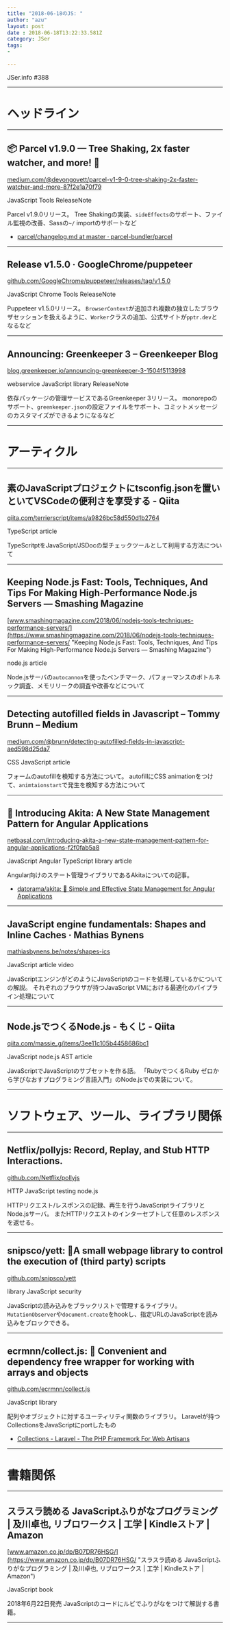 ```yaml
---
title: "2018-06-18のJS: "
author: "azu"
layout: post
date : 2018-06-18T13:22:33.581Z
category: JSer
tags:
-

---
```


JSer.info #388

----

<h1 class="site-genre">ヘッドライン</h1>

----

## 📦 Parcel v1.9.0 — Tree Shaking, 2x faster watcher, and more! 🚀
[medium.com/@devongovett/parcel-v1-9-0-tree-shaking-2x-faster-watcher-and-more-87f2e1a70f79](https://medium.com/@devongovett/parcel-v1-9-0-tree-shaking-2x-faster-watcher-and-more-87f2e1a70f79 "📦 Parcel v1.9.0 — Tree Shaking, 2x faster watcher, and more! 🚀")
<p class="jser-tags jser-tag-icon"><span class="jser-tag">JavaScript</span> <span class="jser-tag">Tools</span> <span class="jser-tag">ReleaseNote</span></p>

Parcel v1.9.0リリース。
Tree Shakingの実装、`sideEffects`のサポート、ファイル監視の改善、Sassの`~/` importのサポートなど

- [parcel/changelog.md at master · parcel-bundler/parcel](https://github.com/parcel-bundler/parcel/blob/master/changelog.md#190---2018-06-14 "parcel/changelog.md at master · parcel-bundler/parcel")

----

## Release v1.5.0 · GoogleChrome/puppeteer
[github.com/GoogleChrome/puppeteer/releases/tag/v1.5.0](https://github.com/GoogleChrome/puppeteer/releases/tag/v1.5.0 "Release v1.5.0 · GoogleChrome/puppeteer")
<p class="jser-tags jser-tag-icon"><span class="jser-tag">JavaScript</span> <span class="jser-tag">Chrome</span> <span class="jser-tag">Tools</span> <span class="jser-tag">ReleaseNote</span></p>

Puppeteer v1.5.0リリース。
`BrowserContext`が追加され複数の独立したブラウザセッションを扱えるように、`Worker`クラスの追加、公式サイトが`pptr.dev`となるなど


----

## Announcing: Greenkeeper 3 – Greenkeeper Blog
[blog.greenkeeper.io/announcing-greenkeeper-3-1504f5113998](https://blog.greenkeeper.io/announcing-greenkeeper-3-1504f5113998 "Announcing: Greenkeeper 3 – Greenkeeper Blog")
<p class="jser-tags jser-tag-icon"><span class="jser-tag">webservice</span> <span class="jser-tag">JavaScript</span> <span class="jser-tag">library</span> <span class="jser-tag">ReleaseNote</span></p>

依存パッケージの管理サービスであるGreenkeeper 3リリース。
monorepoのサポート、`greenkeeper.json`の設定ファイルをサポート、コミットメッセージのカスタマイズができるようになるなど


----
<h1 class="site-genre">アーティクル</h1>

----

## 素のJavaScriptプロジェクトにtsconfig.jsonを置いといてVSCodeの便利さを享受する - Qiita
[qiita.com/terrierscript/items/a9826bc58d550d1b2764](https://qiita.com/terrierscript/items/a9826bc58d550d1b2764 "素のJavaScriptプロジェクトにtsconfig.jsonを置いといてVSCodeの便利さを享受する - Qiita")
<p class="jser-tags jser-tag-icon"><span class="jser-tag">TypeScript</span> <span class="jser-tag">article</span></p>

TypeScritptをJavaScript/JSDocの型チェックツールとして利用する方法について


----

## Keeping Node.js Fast: Tools, Techniques, And Tips For Making High-Performance Node.js Servers — Smashing Magazine
[www.smashingmagazine.com/2018/06/nodejs-tools-techniques-performance-servers/](https://www.smashingmagazine.com/2018/06/nodejs-tools-techniques-performance-servers/ "Keeping Node.js Fast: Tools, Techniques, And Tips For Making High-Performance Node.js Servers — Smashing Magazine")
<p class="jser-tags jser-tag-icon"><span class="jser-tag">node.js</span> <span class="jser-tag">article</span></p>

Node.jsサーバの`autocannon`を使ったベンチマーク、パフォーマンスのボトルネック調査、メモリリークの調査や改善などについて


----

## Detecting autofilled fields in Javascript – Tommy Brunn – Medium
[medium.com/@brunn/detecting-autofilled-fields-in-javascript-aed598d25da7](https://medium.com/@brunn/detecting-autofilled-fields-in-javascript-aed598d25da7 "Detecting autofilled fields in Javascript – Tommy Brunn – Medium")
<p class="jser-tags jser-tag-icon"><span class="jser-tag">CSS</span> <span class="jser-tag">JavaScript</span> <span class="jser-tag">article</span></p>

フォームのautofillを検知する方法について。
autofillにCSS animationをつけて、`animtaionstart`で発生を検知する方法について


----

## 🚀 Introducing Akita: A New State Management Pattern for Angular Applications
[netbasal.com/introducing-akita-a-new-state-management-pattern-for-angular-applications-f2f0fab5a8](https://netbasal.com/introducing-akita-a-new-state-management-pattern-for-angular-applications-f2f0fab5a8 "🚀 Introducing Akita: A New State Management Pattern for Angular Applications")
<p class="jser-tags jser-tag-icon"><span class="jser-tag">JavaScript</span> <span class="jser-tag">Angular</span> <span class="jser-tag">TypeScript</span> <span class="jser-tag">library</span> <span class="jser-tag">article</span></p>

Angular向けのステート管理ライブラリであるAkitaについての記事。

- [datorama/akita: 🚀 Simple and Effective State Management for Angular Applications](https://github.com/datorama/akita "datorama/akita: 🚀 Simple and Effective State Management for Angular Applications")

----

## JavaScript engine fundamentals: Shapes and Inline Caches · Mathias Bynens
[mathiasbynens.be/notes/shapes-ics](https://mathiasbynens.be/notes/shapes-ics "JavaScript engine fundamentals: Shapes and Inline Caches · Mathias Bynens")
<p class="jser-tags jser-tag-icon"><span class="jser-tag">JavaScript</span> <span class="jser-tag">article</span> <span class="jser-tag">video</span></p>

JavaScriptエンジンがどのようにJavaScriptのコードを処理しているかについての解説。
それぞれのブラウザが持つJavaScript VMにおける最適化のパイプライン処理について


----

## Node.jsでつくるNode.js - もくじ - Qiita
[qiita.com/massie\_g/items/3ee11c105b4458686bc1](https://qiita.com/massie_g/items/3ee11c105b4458686bc1 "Node.jsでつくるNode.js - もくじ - Qiita")
<p class="jser-tags jser-tag-icon"><span class="jser-tag">JavaScript</span> <span class="jser-tag">node.js</span> <span class="jser-tag">AST</span> <span class="jser-tag">article</span></p>

JavaScriptでJavaScriptのサブセットを作る話。
「RubyでつくるRuby ゼロから学びなおすプログラミング言語入門」のNode.jsでの実装について。


----
<h1 class="site-genre">ソフトウェア、ツール、ライブラリ関係</h1>

----

## Netflix/pollyjs: Record, Replay, and Stub HTTP Interactions.
[github.com/Netflix/pollyjs](https://github.com/Netflix/pollyjs "Netflix/pollyjs: Record, Replay, and Stub HTTP Interactions.")
<p class="jser-tags jser-tag-icon"><span class="jser-tag">HTTP</span> <span class="jser-tag">JavaScript</span> <span class="jser-tag">testing</span> <span class="jser-tag">node.js</span></p>

HTTPリクエスト/レスポンスの記録、再生を行うJavaScriptライブラリとNode.jsサーバ。
またHTTPリクエストのインターセプトして任意のレスポンスを返せる。


----

## snipsco/yett: 🔐A small webpage library to control the execution of (third party) scripts
[github.com/snipsco/yett](https://github.com/snipsco/yett "snipsco/yett: 🔐A small webpage library to control the execution of (third party) scripts")
<p class="jser-tags jser-tag-icon"><span class="jser-tag">library</span> <span class="jser-tag">JavaScript</span> <span class="jser-tag">security</span></p>

JavaScriptの読み込みをブラックリストで管理するライブラリ。
`MutationObserver`や`document.create`をhookし、指定URLのJavaScriptを読み込みをブロックできる。


----

## ecrmnn/collect.js: 💎 Convenient and dependency free wrapper for working with arrays and objects
[github.com/ecrmnn/collect.js](https://github.com/ecrmnn/collect.js "ecrmnn/collect.js: 💎 Convenient and dependency free wrapper for working with arrays and objects")
<p class="jser-tags jser-tag-icon"><span class="jser-tag">JavaScript</span> <span class="jser-tag">library</span></p>

配列やオブジェクトに対するユーティリティ関数のライブラリ。
Laravelが持つCollectionsをJavaScriptにportしたもの

- [Collections - Laravel - The PHP Framework For Web Artisans](https://laravel.com/docs/5.4/collections "Collections - Laravel - The PHP Framework For Web Artisans")

----
<h1 class="site-genre">書籍関係</h1>

----

## スラスラ読める JavaScriptふりがなプログラミング | 及川卓也, リブロワークス | 工学 | Kindleストア | Amazon
[www.amazon.co.jp/dp/B07DR76HSG/](https://www.amazon.co.jp/dp/B07DR76HSG/ "スラスラ読める JavaScriptふりがなプログラミング | 及川卓也, リブロワークス | 工学 | Kindleストア | Amazon")
<p class="jser-tags jser-tag-icon"><span class="jser-tag">JavaScript</span> <span class="jser-tag">book</span></p>

2018年6月22日発売
JavaScriptのコードにルビでふりがなをつけて解説する書籍。


----
